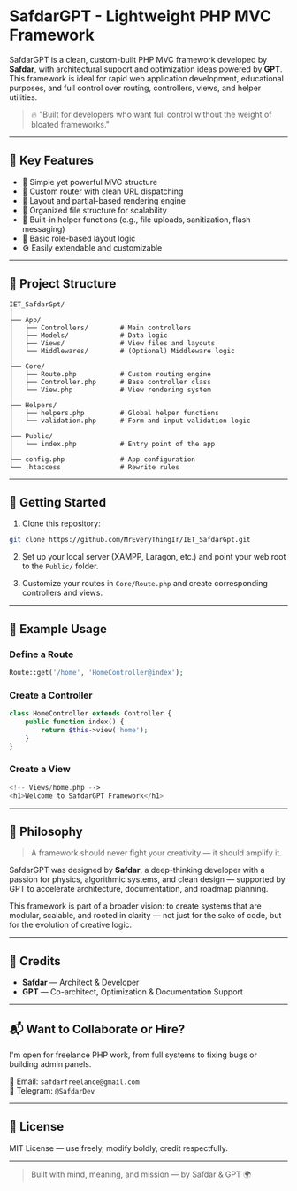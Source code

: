 # SafdarGPT - Lightweight PHP MVC Framework

SafdarGPT is a clean, custom-built PHP MVC framework developed by **Safdar**, with architectural support and optimization ideas powered by **GPT**. This framework is ideal for rapid web application development, educational purposes, and full control over routing, controllers, views, and helper utilities.

> 🔥 "Built for developers who want full control without the weight of bloated frameworks."

---

## 🌟 Key Features

- 🔁 Simple yet powerful MVC structure
- 🧭 Custom router with clean URL dispatching
- 🎨 Layout and partial-based rendering engine
- 📂 Organized file structure for scalability
- 🧰 Built-in helper functions (e.g., file uploads, sanitization, flash messaging)
- 🔐 Basic role-based layout logic
- ⚙️ Easily extendable and customizable

---

## 📁 Project Structure

```
IET_SafdarGpt/
│
├── App/
│   ├── Controllers/        # Main controllers
│   ├── Models/             # Data logic
│   ├── Views/              # View files and layouts
│   └── Middlewares/        # (Optional) Middleware logic
│
├── Core/
│   ├── Route.php           # Custom routing engine
│   ├── Controller.php      # Base controller class
│   └── View.php            # View rendering system
│
├── Helpers/
│   ├── helpers.php         # Global helper functions
│   └── validation.php      # Form and input validation logic
│
├── Public/
│   └── index.php           # Entry point of the app
│
├── config.php              # App configuration
└── .htaccess               # Rewrite rules
```

---

## 🚀 Getting Started

1. Clone this repository:
```bash
git clone https://github.com/MrEveryThingIr/IET_SafdarGpt.git
```

2. Set up your local server (XAMPP, Laragon, etc.) and point your web root to the `Public/` folder.

3. Customize your routes in `Core/Route.php` and create corresponding controllers and views.

---

## 🔧 Example Usage

### Define a Route
```php
Route::get('/home', 'HomeController@index');
```

### Create a Controller
```php
class HomeController extends Controller {
    public function index() {
        return $this->view('home');
    }
}
```

### Create a View
```php
<!-- Views/home.php -->
<h1>Welcome to SafdarGPT Framework</h1>
```

---

## 🧠 Philosophy
> A framework should never fight your creativity — it should amplify it.

SafdarGPT was designed by **Safdar**, a deep-thinking developer with a passion for physics, algorithmic systems, and clean design — supported by GPT to accelerate architecture, documentation, and roadmap planning.

This framework is part of a broader vision: to create systems that are modular, scalable, and rooted in clarity — not just for the sake of code, but for the evolution of creative logic.

---

## 🤝 Credits
- **Safdar** — Architect & Developer
- **GPT** — Co-architect, Optimization & Documentation Support

---

## 📬 Want to Collaborate or Hire?
I'm open for freelance PHP work, from full systems to fixing bugs or building admin panels.

📧 Email: `safdarfreelance@gmail.com`  
💬 Telegram: `@SafdarDev`

---

## 📜 License
MIT License — use freely, modify boldly, credit respectfully.

---

> Built with mind, meaning, and mission — by Safdar & GPT 🌍

